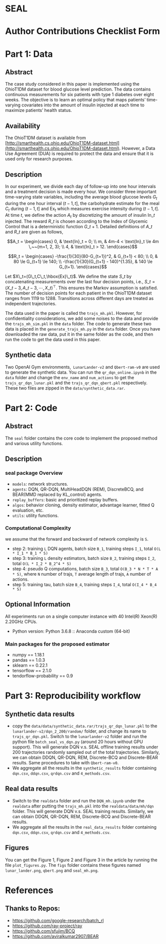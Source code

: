 # SEAL

# Author Contributions Checklist Form

# Part 1: Data

## Abstract

The case study considered in this paper is implemented using the OhioT1DM dataset for blood glucose level prediction. The data contains continuous measurements for six patients with type 1 diabetes over eight weeks. The objective is to learn an optimal policy that maps patients’ time-varying covariates into the amount of insulin injected at each time to maximize patients’ health status.

## Availability

The OhioT1DM dataset is available from [http://smarthealth.cs.ohio.edu/OhioT1DM-dataset.html](http://smarthealth.cs.ohio.edu/OhioT1DM-dataset.html).   However, a Data Use Agreement (DUA) is required to protect the data and ensure that it is used only for research purposes. 

## Description

In our experiment, we divide each day of follow-up into one hour intervals and a treatment decision is made every
hour. We consider three important time-varying state variables, including the average blood glucose levels $G_{t}$ during the one hour interval $(t-1, t]$, the carbohydrate estimate for the meal $C_{t}$ during $(t-1, t]$ and $\text{Ex}_{t}$ which measures exercise intensity during $(t-1, t]$. At time $t$, we define the action $A_t$ by discretizing the amount of insulin $\text{In}\_t$ injected. The reward $R\_t$ is chosen according to the Index of Glycemic Control that is a deterministic function $G\_{t+1}$. Detailed definitions of $A\_t$ and $R\_t$ are given as follows,

$$A_t  = \begin{cases}
0, & \text{In}_t = 0; \\
m, & 4m-4 < \text{In}_t \le 4m \,~~(m=1, 2, 3); \\
4, & \text{In}_t > 12.
\end{cases}$$ 

$$R_t = \begin{cases}
-\frac{1}{30}(80-G_{t+1})^2, & G_{t+1} < 80; \\
0, & 80 \le G_{t+1} \le 140; \\
-\frac{1}{30}(G_{t+1} - 140)^{1.35}, & 140 \le G_{t+1}.
\end{cases}$$

Let $X\_t=(G\_t,C\_t,\hbox{Ex}\_t)$. We define the state $S\_t$ by concatenating measurements over the last four decision points, i.e., $S\_t = (X\_{t-3}, A\_{t-3}, \cdots, X\_t)^\top$. This ensures the Markov assumption is satisfied. The number of decision points for each patient in the OhioT1DM dataset ranges from 1119 to 1288. Transitions across different days are treated as independent trajectories. 

The data used in the paper is called the `trajs_mh.pkl`.  However, for confidentiality considerations, we add some noises to the data and provide the `trajs_mh_sim.pkl` in the `data` folder.  The code to generate these two data is placed in the `generate_trajs_mh.py`  in the `data` folder. Once you have downloaded the raw data, put it in the same folder as the code, and then run the code to get the data used in this paper.

## Synthetic data

Two OpenAI Gym environments,` LunarLander-v2` and `Qbert-ram-v0` are used to generate the synthetic data. You can run  the `qr_dqn_online.ipynb` in the `data` folder and change the `env_name` and `num_actions` to get the `trajs_qr_dqn_lunar.pkl` and the `trajs_qr_dqn_qbert.pkl`  respectively. These two files are zipped in the `data/synthetic_data.rar`. 

# Part 2: Code

## Abstract

The `seal` folder contains the core code to implement the proposed method and various utility functions.

## Description

### seal package Overview

- `models`: network structures.
- `agents`: DQN, QR-DQN, MultiHeadDQN (REM),  DiscreteBCQ, and BEAR(MMD replaced by KL_control) agents.
- `replay_buffers`: basic and prioritized replay buffers.
- `algos`: behavior cloning, density estimator, advantage learner, fitted Q evaluation, etc.
- `utils`: utility functions.

### Computational Complexity

we assume that the forward and backward of network complexity is `S`.

- step 2: training `L` DQN agents, batch size `B_1`, training steps `I_1`, total `O(L * I_1 * B_1 * S)`
- step 3: training `L` density estimators, batch size `B_2`, training steps `I_2`, total `O(L * I_2 * B_2^4 * S)`
- step 4: pseudo Q computations, batch size `B_3`, total `O(B_3 * N * T * A * S)`, where `N` number of trajs, `T` average length of trajs, `A` number of actions.
- step 5: training tau, batch size `B_4`, training steps `I_4`, total `O(I_4 * B_4 * S)`

## Optional Information

All experiments run on a single computer instance with 40 Intel(R) Xeon(R) 2.20GHz CPUs.

- Python version: Python 3.6.8 :: Anaconda custom (64-bit)

### Main packages for the proposed estimator

- numpy == 1.18.1
- pandas == 1.0.3
- sklearn == 0.22.1
- tensorflow == 2.1.0
- tendorflow-probability == 0.9

# Part 3: Reproducibility workflow

## Synthetic data results

- copy the `data/data/synthetic_data.rar/trajs_qr_dqn_lunar.pkl` to the `lunarlander-v2/dqn_2_200/random/` folder, and change its name to `trajs_qr_dqn.pkl`. Switch to the `lunarlander-v2` folder and run the python file `batch_seal_vs_dqn.py` (around 20 hours without GPU support). This will generate DQN v.s. SEAL offline training results under 200 trajectories randomly sampled out of the total trajectories. Similarly, we can obtain DDQN, QR-DQN, REM, Discrete-BCQ and Discrete-BEAR results. Same procedures to take with `Qbert-ram-v0`.
- We aggregate all the results in the `synthetic_results` folder containing `dqn.csv`, `ddqn.csv`, `qrdqn.csv` and `4_methods.csv`.

## Real data results

- Switch to the `realdata` folder and run the `DQN_mh.ipynb` under the `realdata` after putting the `trajs_mh.pkl` into the `realdata/data/mh/dqn` folder. This will generate DQN v.s. SEAL training results. Similarly, we can obtain DDQN, QR-DQN, REM, Discrete-BCQ and Discrete-BEAR results. 
- We aggregate all the results in the `real_data_results` folder containing `dqn.csv`, `ddqn.csv`, `qrdqn.csv` and `4_methods.csv`.

## Figures

You can get the Figure 1, Figure 2 and Figure 3 in the article by running the  file `plot_figures.py`. The `figs` folder contains these figures named `lunar_lander.png`, `qbert.png` and `seal_mh.png`.  

# References

## Thanks to Repos:

- https://github.com/google-research/batch_rl
- https://github.com/ray-project/ray
- https://github.com/sfujim/BCQ
- https://github.com/aviralkumar2907/BEAR
